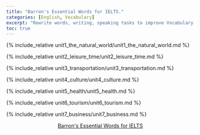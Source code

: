 ```yaml
---
title: "Barron's Essential Words for IELTS."
categories: [English, Vocabulary]
excerpt: "Rewrite words, writing, speaking tasks to improve Vocabulary, Writing, Speaking skill."
toc: true
---
```


{% include_relative unit1_the_natural_world/unit1_the_natural_world.md %}

{% include_relative unit2_leisure_time/unit2_leisure_time.md %}

{% include_relative unit3_transportation/unit3_transportation.md %}

{% include_relative unit4_culture/unit4_culture.md %}

{% include_relative unit5_health/unit5_health.md %}

{% include_relative unit6_tourism/unit6_tourism.md %}

{% include_relative unit7_business/unit7_business.md %}

<center>
<a href="http://selfstudymaterials.com/2017/05/07/barrons-essentail-words-ielts-pdf-audio/">
    Barron's Essential Words for IELTS
</a>
</center>
